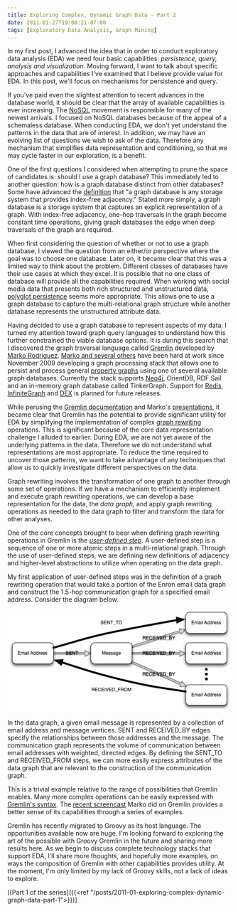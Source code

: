 ```yaml
---
title: Exploring Complex, Dynamic Graph Data - Part 2
date: 2011-01-27T19:00:21-07:00
tags: [Exploratory Data Analysis, Graph Mining]
---
```

In my first post, I advanced the idea that in order to conduct exploratory data analysis (EDA) we need four basic capabilities: _persistence, query, analysis and visualization_. Moving forward, I want to talk about specific approaches and capabilities I've examined that I believe provide value for EDA. In this post, we'll focus on mechanisms for persistence and query.

If you've paid even the slightest attention to recent advances in the database world, it should be clear that the array of available capabilities is ever increasing. The [NoSQL](http://en.wikipedia.org/wiki/NoSQL) movement is responsible for many of the newest arrivals. I focused on NoSQL databases because of the appeal of a schemaless database. When conducting EDA, we don't yet understand the patterns in the data that are of interest. In addition, we may have an evolving list of questions we wish to ask of the data. Therefore any mechanism that simplifies data representation and conditioning, so that we may cycle faster in our exploration, is a benefit.

One of the first questions I considered when attempting to prune the space of candidates is: should I use a graph database? This immediately led to another question: how is a graph database distinct from other databases? Some have advanced the [definition](http://www.slideshare.net/slidarko/graph-databases-trends-in-the-web-of-data) that "a graph database is any storage system that provides index-free adjacency." Stated more simply, a graph database is a storage system that captures an explicit representation of a graph. With index-free adjacency, one-hop traversals in the graph become constant time operations, giving graph databases the edge when deep traversals of the graph are required.

When first considering the question of whether or not to use a graph database, I viewed the question from an either/or perspective where the goal was to choose one database. Later on, it became clear that this was a limited way to think about the problem. Different classes of databases have their use cases at which they excel. It is possible that no one class of database will provide all the capabilities required. When working with social media data that presents both rich structured and unstructured data, [polyglot persistence](http://www.slideshare.net/jwoodslideshare/polyglot-persistence-two-great-tastes-that-taste-great-together-4625004) seems more appropriate. This allows one to use a graph database to capture the multi-relational graph structure while another database represents the unstructured attribute data.

Having decided to use a graph database to represent aspects of my data, I turned my attention toward graph query languages to understand how this further constrained the viable database options. It is during this search that I discovered the graph traversal language called [Gremlin](https://github.com/tinkerpop/gremlin/wiki/) developed by [Marko Rodriguez](http://markorodriguez.com/). [Marko and several others](http://www.tinkerpop.com/) have been hard at work since November 2009 developing a graph processing stack that allows one to persist and process general [property graphs](https://github.com/tinkerpop/gremlin/wiki/Defining-a-Property-Graph) using one of several available graph databases. Currently the stack supports [Neo4j](http://neo4j.org/), OrientDB, RDF Sail and an in-memory graph database called TinkerGraph. Support for [Redis](http://redis.io/), [InfiniteGraph](http://www.infinitegraph.com/) and [DEX](http://www.sparsity-technologies.com/dex.php) is planned for future releases.

While perusing the [Gremlin documentation](https://github.com/tinkerpop/gremlin/wiki/) and Marko's [presentations](http://www.slideshare.net/slidarko), it became clear that Gremlin has the potential to provide significant utility for EDA by simplifying the implementation of complex [graph rewriting](http://en.wikipedia.org/wiki/Graph_rewriting) operations. This is significant because of the core data representation challenge I alluded to earlier. During EDA, we are not yet aware of the underlying patterns in the data. Therefore we do not understand what representations are most appropriate. To reduce the time required to uncover those patterns, we want to take advantage of any techniques that allow us to quickly investigate different perspectives on the data.

Graph rewriting involves the transformation of one graph to another through some set of operations. If we have a mechanism to efficiently implement and execute graph rewriting operations, we can develop a base representation for the data, the _data graph,_ and apply graph rewriting operations as needed to the data graph to filter and transform the data for other analyses.  

One of the core concepts brought to bear when defining graph rewriting operations in Gremlin is the _[user-defined step](https://github.com/tinkerpop/gremlin/wiki/User-Defined-Steps)_.  A user-defined step is a sequence of one or more atomic steps in a multi-relational graph. Through the use of user-defined steps, we are defining new definitions of adjacency and higher-level abstractions to utilize when operating on the data graph.

My first application of user-defined steps was in the definition of a graph rewriting operation that would take a portion of the Enron email data graph and construct the 1.5-hop communication graph for a specified email address. Consider the diagram below.

![](UserDefinedStep.jpg)

In the data graph, a given email message is represented by a collection of email address and message vertices. SENT and RECEIVED_BY edges specify the relationships between those addresses and the message. The communication graph represents the volume of communication between email addresses with weighted, directed edges. By defining the SENT_TO and RECEIVED_FROM steps, we can more easily express attributes of the data graph that are relevant to the construction of the communication graph.

This is a trivial example relative to the range of possibilities that Gremlin enables. Many more complex operations can be easily expressed with [Gremlin's syntax](https://github.com/tinkerpop/gremlin/wiki/Gremlin-Steps). The [recent screencast](https://www.youtube.com/watch?v=5wpTtEBK4-E) Marko did on Gremlin provides a better sense of its capabilities through a series of examples.

Gremlin has recently migrated to Groovy as its host language. The opportunities available now are huge. I'm looking forward to exploring the art of the possible with Groovy Gremlin in the future and sharing more results here. As we begin to discuss complete technology stacks that support EDA, I'll share more thoughts, and hopefully more examples, on ways the composition of Gremlin with other capabilities provides utility. At the moment, I'm only limited by my lack of Groovy skills, not a lack of ideas to explore.

[[Part 1 of the series]({{<ref "/posts/2011-01-exploring-complex-dynamic-graph-data-part-1">}})]